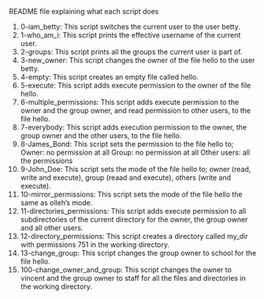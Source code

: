 README file explaining what each script does

1. 0-iam_betty: This script switches the current user to the user betty.
2. 1-who_am_i: This script prints the effective username of the current user.
3. 2-groups: This script prints all the groups the current user is part of.
4. 3-new_owner: This script changes the owner of the file hello to the user betty. 
5. 4-empty: This script creates an empty file called hello.
6. 5-execute: This script adds execute permission to the owner of the file hello.
7. 6-multiple_permissions: This script adds execute permission to the owner and the group owner, and read permission to other users, to the file hello.
8. 7-everybody: This script adds execution permission to the owner, the group owner and the other users, to the file hello.
9. 8-James_Bond: This script sets the permission to the file hello to; 
    Owner: no permission at all
    Group: no permission at all
    Other users: all the permissions
10. 9-John_Doe: This script sets the mode of the file hello to; owner (read, write and execute), group (reaad and execute), others (write and execute).
11. 10-mirror_permissions: This script sets the mode of the file hello the same as olleh’s mode.
12. 11-directories_permissions: This script adds execute permission to all subdirectories of the current directory for the owner, the group owner and all other users.
13. 12-directory_permissions: This script creates a directory called my_dir with permissions 751 in the working directory.
14. 13-change_group: This script changes the group owner to school for the file hello.
15. 100-change_owner_and_group: This script  changes the owner to vincent and the group owner to staff for all the files and directories in the working directory. 
